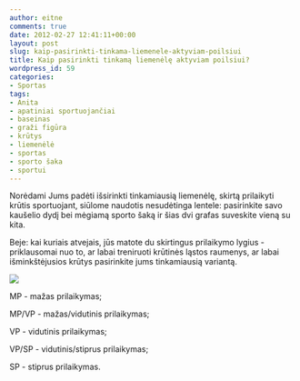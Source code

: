 ```yaml
---
author: eitne
comments: true
date: 2012-02-27 12:41:11+00:00
layout: post
slug: kaip-pasirinkti-tinkama-liemenele-aktyviam-poilsiui
title: Kaip pasirinkti tinkamą liemenėlę aktyviam poilsiui?
wordpress_id: 59
categories:
- Sportas
tags:
- Anita
- apatiniai sportuojančiai
- baseinas
- graži figūra
- krūtys
- liemenėlė
- sportas
- sporto šaka
- sportui
---
```


Norėdami Jums padėti išsirinkti tinkamiausią liemenėlę, skirtą prilaikyti krūtis sportuojant, siūlome naudotis nesudėtinga lentele: pasirinkite savo kaušelio dydį bei mėgiamą sporto šaką ir šias dvi grafas suveskite vieną su kita.

Beje: kai kuriais atvejais, jūs matote du skirtingus prilaikymo lygius - priklausomai nuo to, ar labai treniruoti krūtinės ląstos raumenys, ar labai išminkštėjusios krūtys pasirinkite jums tinkamiausią variantą.

[![](http://anita.lt/files/2012/01/liemenuko-prilaikymas.jpg)](http://anita.lt/kaip-pasirinkti-tinkama-liemenele-aktyviam-poilsiui/liemenuko-prilaikymas/)



MP - mažas prilaikymas;

MP/VP - mažas/vidutinis prilaikymas;

VP - vidutinis prilaikymas;

VP/SP - vidutinis/stiprus prilaikymas;

SP - stiprus prilaikymas.
